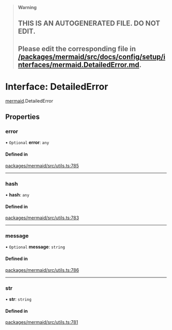 > **Warning**
>
> ## THIS IS AN AUTOGENERATED FILE. DO NOT EDIT.
>
> ## Please edit the corresponding file in [/packages/mermaid/src/docs/config/setup/interfaces/mermaid.DetailedError.md](../../../../packages/mermaid/src/docs/config/setup/interfaces/mermaid.DetailedError.md).

# Interface: DetailedError

[mermaid](../modules/mermaid.md).DetailedError

## Properties

### error

• `Optional` **error**: `any`

#### Defined in

[packages/mermaid/src/utils.ts:785](https://github.com/mermaid-js/mermaid/blob/master/packages/mermaid/src/utils.ts#L785)

***

### hash

• **hash**: `any`

#### Defined in

[packages/mermaid/src/utils.ts:783](https://github.com/mermaid-js/mermaid/blob/master/packages/mermaid/src/utils.ts#L783)

***

### message

• `Optional` **message**: `string`

#### Defined in

[packages/mermaid/src/utils.ts:786](https://github.com/mermaid-js/mermaid/blob/master/packages/mermaid/src/utils.ts#L786)

***

### str

• **str**: `string`

#### Defined in

[packages/mermaid/src/utils.ts:781](https://github.com/mermaid-js/mermaid/blob/master/packages/mermaid/src/utils.ts#L781)
